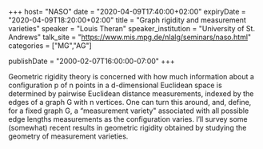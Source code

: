 +++
  host= "NASO"
  date = "2020-04-09T17:40:00+02:00"
  expiryDate = "2020-04-09T18:20:00+02:00"
  title = "Graph rigidity and measurement varieties"
  speaker = "Louis Theran"
  speaker_institution = "University of St. Andrews"
  talk_site = "https://www.mis.mpg.de/nlalg/seminars/naso.html"
  categories = ["MG","AG"]

  publishDate = "2000-02-07T16:00:00-07:00"
+++

Geometric rigidity theory is concerned with how much information about a configuration p of n points in a d-dimensional Euclidean space is determined by pairwise Euclidean distance measurements, indexed by the edges of a graph G with n vertices. One can turn this around, and, define, for a fixed graph G, a “measurement variety" associated with all possible edge lengths measurements as the configuration varies. I’ll survey some (somewhat) recent results in geometric rigidity obtained by studying the geometry of measurement varieties.